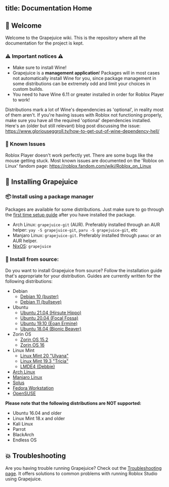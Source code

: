 title: Documentation Home
---
## 👋 Welcome
Welcome to the Grapejuice wiki. This is the repository where all the documentation for the project is kept.

### ⚠ Important notices ⚠
- Make sure to install Wine!
- Grapejuice is a **management application**! Packages will in most cases not automatically install Wine for you, since package management in some distributions can be extremely odd and limit your choices in custom builds.
- You need to have Wine 6.11 or greater installed in order for Roblox Player to work!

Distributions mark a lot of Wine's dependencies as 'optional', in reality most of them aren't. If you're having issues with Roblox not functioning properly, make sure you have all the required 'optional' dependencies installed. Here's an (older but still relevant) blog post discussing the issue: https://www.gloriouseggroll.tv/how-to-get-out-of-wine-dependency-hell/

### 🐞 Known Issues
Roblox Player doesn't work perfectly yet. There are some bugs like the mouse getting stuck. Most known issues are documented on the 'Roblox on Linux' fandom page: https://roblox.fandom.com/wiki/Roblox_on_Linux

## 🚀 Installing Grapejuice

### 📦 Install using a package manager
Packages are available for some distributions. Just make sure to go through the [first time setup guide](https://gitlab.com/brinkervii/grapejuice/-/wikis/Guides/First-time-setup) after you have installed the package.

- Arch Linux: `grapejuice-git` (AUR). Preferably installed through an AUR helper: `yay -S grapejuice-git`, `paru -S grapejuice-git`, etc
- Manjaro Linux: `grapejuice-git`. Preferably installed through `pamac` or an AUR helper.
- [NixOS](https://github.com/NixOS/nixpkgs/pull/127397): `grapejuice`

### 📄 Install from source:
Do you want to install Grapejuice from source? Follow the installation guide that's appropriate for your distribution. Guides are currently written for the following distributions:

- Debian
    - [Debian 10 (buster)](Installing-from-source/Debian-10-and-similar)
    - [Debian 11 (bullseye)](Installing-from-source/Debian-10-and-similar)
- Ubuntu
    - [Ubuntu 21.04 (Hirsute Hippo)](Installing-from-source/Debian-10-and-similar)
    - [Ubuntu 20.04 (Focal Fossa)](Installing-from-source/Debian-10-and-similar)
    - [Ubuntu 19.10 (Eoan Ermine)](Installing-from-source/Debian-10-and-similar)
    - [Ubuntu 18.04 (Bionic Beaver)](Installing-from-source/Ubuntu-18.04-and-similar)
- Zorin OS
    - [Zorin OS 15.2](Installing-from-source/Ubuntu-18.04-and-similar)
    - [Zorin OS 16](Installing-from-source/Debian-10-and-similar)
- Linux Mint
     - [Linux Mint 20 "Ulyana"](Installing-from-source/Debian-10-and-similar)
     - [Linux Mint 19.3 "Tricia"](Installing-from-source/Ubuntu-18.04-and-similar)
     - [LMDE4 (Debbie)](Installing-from-source/Debian-10-and-similar)
- [Arch Linux](Installing-from-source/Arch-linux-and-similar)
- [Manjaro Linux](Installing-from-source/Arch-linux-and-similar)
- [Solus](Installing-from-source/Solus)
- [Fedora Workstation](Installing-from-source/Fedora-Workstation)
- [OpenSUSE](Installing-from-source/OpenSUSE)

**Please note that the following distributions are NOT supported:**

- Ubuntu 16.04 and older
- Linux Mint 18.x and older
- Kali Linux
- Parrot
- BlackArch
- Endless OS

## 💥 Troubleshooting
Are you having trouble running Grapejuice? Check out the [Troubleshooting page](/Troubleshooting). It offers solutions to common problems with running Roblox Studio using Grapejuice.
